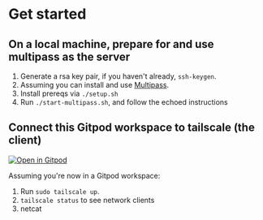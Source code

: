 # Get started

## On a local machine, prepare for and use multipass as the server

1. Generate a rsa key pair, if you haven't already, `ssh-keygen`.
2. Assuming you can install and use [Multipass](https://github.com/canonical/multipass).
3. Install prereqs via `./setup.sh`
4. Run `./start-multipass.sh`, and follow the echoed instructions
## Connect this Gitpod workspace to tailscale (the client)

[![Open in Gitpod](https://gitpod.io/button/open-in-gitpod.svg)](https://gitpod.io/#https://github.com/gitpod-io/workspace-images)

Assuming you're now in a Gitpod workspace:

1. Run `sudo tailscale up`.
2. `tailscale status` to see network clients
3. netcat
